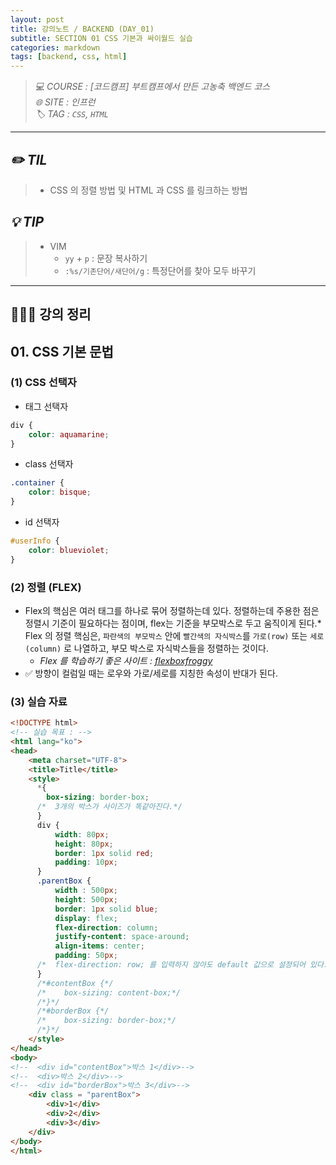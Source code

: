 ```yaml
---
layout: post
title: 강의노트 / BACKEND (DAY_01) 
subtitle: SECTION 01 CSS 기본과 싸이월드 실습
categories: markdown
tags: [backend, css, html] 
---
```


>_💻 COURSE : [코드캠프] 부트캠프에서 만든 고농축 백엔드 코스_  
_🌐 SITE : 인프런_  
_🏷️ TAG : `CSS`, `HTML`_
- - - 

## _✏️ TIL_
> * CSS 의 정렬 방법 및 HTML 과 CSS 를 링크하는 방법

## _💡 TIP_
> * VIM 
>   * `yy` + `p` : 문장 복사하기  
>   * `:%s/기존단어/새단어/g` : 특정단어를 찾아 모두 바꾸기

- - - 


## 👩🏻‍💻 강의 정리
## 01. CSS 기본 문법
###  (1) CSS 선택자

* 태그 선택자  
```css
div {
    color: aquamarine;
}   
```

* class 선택자 
```css
.container {
    color: bisque;
}   
```
* id 선택자  
```css
#userInfo {
    color: blueviolet;
}   
```

### (2) 정렬 (FLEX)
* Flex의 핵심은 여러 태그를 하나로 묶어 정렬하는데 있다. 정렬하는데 주용한 점은 정렬시 기준이 필요하다는 점이며, flex는 기준을 부모박스로 두고 움직이게 된다.* Flex 의 정렬 핵심은, `파란색의 부모박스` 안에 `빨간색의 자식박스`를 `가로(row)` 또는 `세로(column)` 로 나열하고, 부모 박스로 자식박스들을 정렬하는 것이다. 
  * _Flex 를 학습하기 좋은 사이트 : [flexboxfroggy](https://flexboxfroggy.com/)_  
* ✅ 방향이 컬럼일 때는 로우와 가로/세로를 지칭한 속성이 반대가 된다. 

### (3) 실습 자료 
```html
<!DOCTYPE html>
<!-- 실습 목표 : -->
<html lang="ko">
<head>
    <meta charset="UTF-8">
    <title>Title</title>
    <style>
      *{
        box-sizing: border-box;
      /*  3개의 박스가 사이즈가 똑같아진다.*/
      }
      div {
          width: 80px;
          height: 80px;
          border: 1px solid red;
          padding: 10px;
      }
      .parentBox {
          width : 500px;
          height: 500px;
          border: 1px solid blue;
          display: flex;
          flex-direction: column;
          justify-content: space-around;
          align-items: center;
          padding: 50px;
      /*  flex-direction: row; 를 입력하지 않아도 default 값으로 설정되어 있다.  */
      }
      /*#contentBox {*/
      /*    box-sizing: content-box;*/
      /*}*/
      /*#borderBox {*/
      /*    box-sizing: border-box;*/
      /*}*/
    </style>
</head>
<body>
<!--  <div id="contentBox">박스 1</div>-->
<!--  <div>박스 2</div>-->
<!--  <div id="borderBox">박스 3</div>-->
    <div class = "parentBox">
        <div>1</div>
        <div>2</div>
        <div>3</div>
    </div>
</body>
</html>
```